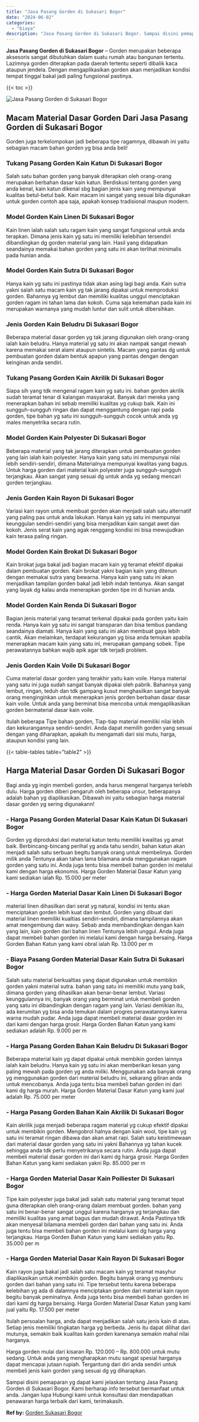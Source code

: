 ```yaml
---
title: "Jasa Pasang Gorden di Sukasari Bogor"
date: "2024-06-02"
categories: 
  - "biaya"
description: "Jasa Pasang Gorden di Sukasari Bogor. Sampai disini pemaparan yg dapat kami jelaskan tentang Jasa Pasang Gorden di Sukasari Bogor. Kami berharap info tersebu..."
---
```


**Jasa Pasang Gorden di Sukasari Bogor** – Gorden merupakan beberapa aksesoris sangat dibutuhkan dalam suatu rumah atau bangunan tertentu. Lazimnya gorden diterapkan pada daerah tertentu seperti dibalik kaca ataupun jendela. Dengan mengaplikasikan gorden akan menjadikan kondisi tempat tinggal bakal jadi paling fungsional pastinya.

{{< toc >}}

![Jasa Pasang Gorden di Sukasari Bogor](/images/pasang-gorden-murah18.png)

## Macam Material Dasar Gorden Dari Jasa Pasang Gorden di Sukasari Bogor

Gorden juga terkelompokan jadi beberapa tipe ragamnya, dibawah ini yaitu sebagian macam bahan gorden yg bisa anda beli!

### Tukang Pasang Gorden Kain Katun Di Sukasari Bogor

Salah satu bahan gorden yang banyak diterapkan oleh orang-orang merupakan berbahan dasar kain katun. Berdiskusi tentang gorden yang anda kenal, kain katun dikenal sbg bagian jenis kain yang mempunyai kualitas betul-betul baik. Kain macam ini sangat yang sesuai bila digunakan untuk gorden contoh apa saja, apakah konsep tradisional maupun modern.

### Model Gorden Kain Linen Di Sukasari Bogor

Kain linen ialah salah satu ragam kain yang sangat fungsional untuk anda terapkan. Dimana jenis kain yg satu ini memiliki kelebihan tersendiri dibandingkan dg gorden material yang lain. Hasil yang didapatkan seandainya memakai bahan gorden yang satu ini akan terlihat minimalis pada hunian anda.

### Model Gorden Kain Sutra Di Sukasari Bogor

Hanya kain yg satu ini pastinya tidak akan asing lagi bagi anda. Kain sutra yakni salah satu macam kain yg tak jarang dipakai untuk memproduksi gorden. Bahannya yg lembut dan memiliki kualitas unggul menciptakan gorden ragam ini tahan lama dan kokoh. Cuma saja kelemahan pada kain ini merupakan warnanya yang mudah luntur dan sulit untuk dibersihkan.

### Jenis Gorden Kain Beludru Di Sukasari Bogor

Beberapa material dasar gorden yg tak jarang digunakan oleh orang-orang ialah kain beludru. Hanya material yg satu ini akan nampak sangat mewah karena memakai serat alami ataupun sintetis. Macam yang pantas dg untuk pembuatan gorden dalam bentuk apapun yang pantas dengan dengan keinginan anda sendiri.

### Tukang Pasang Gorden Kain Akrilik Di Sukasari Bogor

Siapa sih yang tdk mengenal ragam kain yg satu ini. bahan gorden akrilik sudah teramat tenar di kalangan masyarakat. Banyak dari mereka yang menerapkan bahan ini sebab memiliki kualitas yg cukup baik. Kain ini sungguh-sungguh ringan dan dapat menggantung dengan rapi pada gorden, tipe bahan yg satu ini sungguh-sungguh cocok untuk anda yg males menyetrika secara rutin.

### Model Gorden Kain Polyester Di Sukasari Bogor

Beberapa material yang tak jarang diterapkan untuk pembuatan gorden yang lain ialah kain polyester. Hanya kain yang satu ini mempunyai nilai lebih sendiri-sendiri, dimana Materialnya mempunyai kwalitas yang bagus. Untuk harga gorden dari material kain polyester juga sungguh-sungguh terjangkau. Akan sangat yang sesuai dg untuk anda yg sedang mencari gorden terjangkau.

### Jenis Gorden Kain Rayon Di Sukasari Bogor

Variasi kain rayon untuk membuat gorden akan menjadi salah satu alternatif yang paling pas untuk anda lakukan. Hanya kain yg satu ini mempunyai keunggulan sendiri-sendiri yang bisa menjadikan kain sangat awet dan kokoh. Jenis serat kain yang agak renggang kondisi ini bisa mewujudkan kain terasa paling ringan.

### Model Gorden Kain Brokat Di Sukasari Bogor

Kain brokat juga bakal jadi bagian macam kain yg teramat efektif dipakai dalam pembuatan gorden. Kain brokat yakni bagian kain yang ditenun dengan memakai sutra yang bewarna. Hanya kain yang satu ini akan menjadikan tampilan gorden bakal jadi lebih indah tentunya. Akan sangat yang layak dg kalau anda menerapkan gorden tipe ini di hunian anda.

### Model Gorden Kain Renda Di Sukasari Bogor

Bagian jenis material yang teramat terkenal dipakai pada gorden yaitu kain renda. Hanya kain yg satu ini sangat transparan dan bisa tembus pandang seandainya diamati. Hanya kain yang satu ini akan membuat gaya lebih cantik. Akan melainkan, terdapat kekurangan yg bisa anda temukan apabila menerapkan macam kain yang satu ini, merupakan gampang sobek. Tipe perawatannya bahkan wajib apik agar tdk terjadi problem.

### Jenis Gorden Kain Voile Di Sukasari Bogor

Cuma material dasar gorden yang terakhir yaitu kain voile. Hanya material yang satu ini juga sudah sangat banyak dipakai oleh pabrik. Bahannya yang lembut, ringan, teduh dan tdk gampang kusut menghasilkan sangat banyak orang menginginkan untuk menerapkan jenis gorden berbahan dasar dasar kain voile. Untuk anda yang berminat bisa mencoba untuk mengaplikasikan gorden bermaterial dasar kain voile.

Itulah beberapa Tipe bahan gorden, Tiap-tiap material memiliki nilai lebih dan kekurangannya sendiri-sendiri. Anda dapat memilih gorden yang sesuai dengan yang diharapkan, apakah itu mengamati dari sisi mutu, harga, ataupun kondisi yang lain.

{{< table-tables table="table2" >}}

## Harga Material Dasar Gorden Di Sukasari Bogor

Bagi anda yg ingin membeli gorden, anda harus mengenal harganya terlebih dulu. Harga gorden diberi pengaruh oleh beberapa unsur, beberapanya adalah bahan yg diaplikasikan. Dibawah ini yaitu sebagian harga material dasar gorden yg sering digunakann!

### \- Harga Pasang Gorden Material Dasar Kain Katun Di Sukasari Bogor

Gorden yg diproduksi dari material katun tentu memiliki kwalitas yg amat baik. Berbincang-bincang perihal yg anda tahu sendiri, bahan katun akan menjadi salah satu serbuan begitu banyak orang untuk membelinya. Gorden milik anda Tentunya akan tahan lama bilamana anda menggunakan ragam gorden yang satu ini. Anda juga tentu bisa membeli bahan gorden ini melalui kami dengan harga ekonomis. Harga Gorden Material Dasar Katun yang kami sediakan ialah Rp. 15.000 per meter

### \- Harga Gorden Material Dasar Kain Linen Di Sukasari Bogor

material linen dihasilkan dari serat yg natural, kondisi ini tentu akan menciptakan gorden lebih kuat dan lembut. Gorden yang dibuat dari material linen memiliki kualtias sendiri-sendiri, dimana tampilannya akan amat mengembung dan wavy. Sebab anda membandingkan dengan kain yang lain, kain gorden dari bahan linen Tentunya lebih unggul. Anda juga dapat membeli bahan gorden ini melalui kami dengan harga bersaing. Harga Gorden Bahan Katun yang kami obral ialah Rp. 13.000 per m

### \- Biaya Pasang Gorden Material Dasar Kain Sutra Di Sukasari Bogor

Salah satu material berkualtias yang dapat digunakan untuk membikin gorden yakni material sutra. bahan yang satu ini memiliki mutu yang baik, dimana gorden yang dihasilkan akan benar-benar lembut. Variasi keunggulannya ini, banyak orang yang berminat untuk membeli gorden yang satu ini dibandingkan dengan ragam yang lain. Variasi demikian itu, ada kerumitan yg bisa anda temukan dalam progres perawatannya karena warna mudah pudar. Anda juga dapat membeli material dasar gorden ini dari kami dengan harga grosir. Harga Gorden Bahan Katun yang kami sediakan adalah Rp. 9.000 per m

### \- Harga Pasang Gorden Bahan Kain Beludru Di Sukasari Bogor

Beberapa material kain yg dapat dipakai untuk membikin gorden lainnya ialah kain beludru. Hanya kain yg satu ini akan memberikan kesan yang paling mewah pada gorden yg anda miliki. Menggunakan ada banyak orang yg menggunakan gorden dari material beludru ini, sekarang giliran anda untuk mencobanya. Anda juga tentu bisa membeli bahan gorden ini dari kami dg harga murah. Harga Gorden Material Dasar Katun yang kami jual adalah Rp. 75.000 per meter

### \- Harga Pasang Gorden Bahan Kain Akrilik Di Sukasari Bogor

Kain akrilik juga menjadi beberapa ragam material yg cukup efektif dipakai untuk membikin gorden. Mengobrol halnya dengan kain wool, tipe kain yg satu ini teramat ringan dibawa dan akan amat rapi. Salah satu keistimewaan dari material dasar gorden yang satu ini yakni Bahannya yg tahan kucek sehingga anda tdk perlu menyetrikanya secara rutin. Anda juga dapat membeli material dasar gorden ini dari kami dg harga grosir. Harga Gorden Bahan Katun yang kami sediakan yakni Rp. 85.000 per m

### \- Harga Gorden Material Dasar Kain Poiliester Di Sukasari Bogor

Tipe kain polyester juga bakal jadi salah satu material yang teramat tepat guna diterapkan oleh orang-orang dalam membuat gorden. bahan yang satu ini benar-benar sangat unggul karena harganya yg terjangkau dan memiliki kualitas yang amat bagus dan mudah dirawat. Anda Pastinya tdk akan menyesal bilamana membeli gorden dari bahan yang satu ini. Anda juga tentu bisa membeli bahan gorden ini melalui kami dg harga yang terjangkau. Harga Gorden Bahan Katun yang kami sediakan yaitu Rp. 35.000 per m

### \- Harga Gorden Material Dasar Kain Rayon Di Sukasari Bogor

Kain rayon juga bakal jadi salah satu macam kain yg teramat masyhur diaplikasikan untuk membikin gorden. Begitu banyak orang yg memburu gorden dari bahan yang satu ini. Tipe tersebut tentu karena beberapa kelebihan yg ada di dalamnya menciptakan gorden dari material kain rayon begitu banyak peminatnya. Anda juga tentu bisa membeli bahan gorden ini dari kami dg harga bersaing. Harga Gorden Material Dasar Katun yang kami jual yaitu Rp. 17.500 per meter

Itulah persoalan harga, anda dapat menjadikan salah satu jenis kain di atas. Setiap jenis memiliki tingkatan harga yg berbeda. Jenis itu dapat dilihat dari mutunya, semakin baik kualitas kain gorden karenanya semakin mahal nilai harganya.

Harga gorden mulai dari kisaran Rp. 120.000 – Rp. 800.000 untuk mutu sedang. Untuk anda yang mengharapkan mutu sangat spesial harganya dapat mencapai jutaan rupiah. Tergantung dari diri anda sendiri untuk membeli jenis kain gorden yang sesuai dg yg diharapkan.

Sampai disini pemaparan yg dapat kami jelaskan tentang Jasa Pasang Gorden di Sukasari Bogor. Kami berharap info tersebut bermanfaat untuk anda. Jangan lupa Hubungi kami untuk konsultasi dan mendapatkan penawaran harga terbaik dari kami, terimakasih.

**Ref by:**  [Gorden  Sukasari Bogor](https://id.wikipedia.org/wiki/Gorden)

